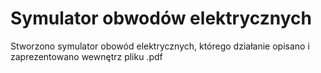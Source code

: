 # Symulator obwodów elektrycznych

Stworzono symulator obowód elektrycznych, którego działanie opisano i zaprezentowano wewnętrz pliku .pdf
